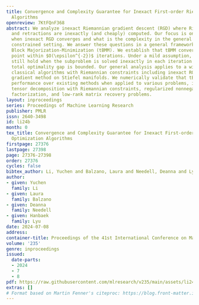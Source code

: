 ```yaml
---
title: Convergence and Complexity Guarantee for Inexact First-order Riemannian Optimization
  Algorithms
openreview: 7KtFQnF368
abstract: We analyze inexact Riemannian gradient descent (RGD) where Riemannian gradients
  and retractions are inexactly (and cheaply) computed. Our focus is on understanding
  when inexact RGD converges and what is the complexity in the general nonconvex and
  constrained setting. We answer these questions in a general framework of tangential
  Block Majorization-Minimization (tBMM). We establish that tBMM converges to an $\epsilon$-stationary
  point within $O(\epsilon^{-2})$ iterations. Under a mild assumption, the results
  still hold when the subproblem is solved inexactly in each iteration provided the
  total optimality gap is bounded. Our general analysis applies to a wide range of
  classical algorithms with Riemannian constraints including inexact RGD and proximal
  gradient method on Stiefel manifolds. We numerically validate that tBMM shows improved
  performance over existing methods when applied to various problems, including nonnegative
  tensor decomposition with Riemannian constraints, regularized nonnegative matrix
  factorization, and low-rank matrix recovery problems.
layout: inproceedings
series: Proceedings of Machine Learning Research
publisher: PMLR
issn: 2640-3498
id: li24b
month: 0
tex_title: Convergence and Complexity Guarantee for Inexact First-order {R}iemannian
  Optimization Algorithms
firstpage: 27376
lastpage: 27398
page: 27376-27398
order: 27376
cycles: false
bibtex_author: Li, Yuchen and Balzano, Laura and Needell, Deanna and Lyu, Hanbaek
author:
- given: Yuchen
  family: Li
- given: Laura
  family: Balzano
- given: Deanna
  family: Needell
- given: Hanbaek
  family: Lyu
date: 2024-07-08
address:
container-title: Proceedings of the 41st International Conference on Machine Learning
volume: '235'
genre: inproceedings
issued:
  date-parts:
  - 2024
  - 7
  - 8
pdf: https://raw.githubusercontent.com/mlresearch/v235/main/assets/li24b/li24b.pdf
extras: []
# Format based on Martin Fenner's citeproc: https://blog.front-matter.io/posts/citeproc-yaml-for-bibliographies/
---
```

